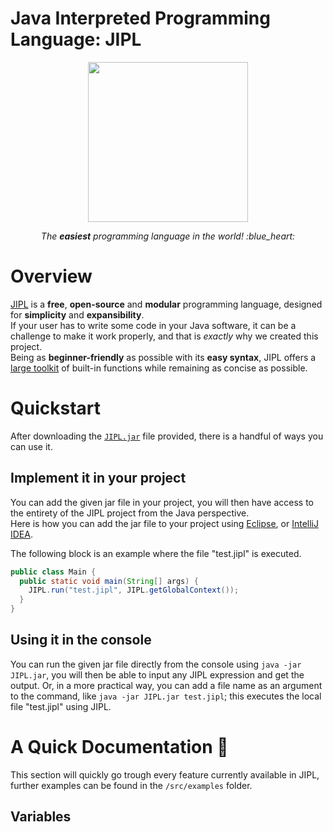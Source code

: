 # Java Interpreted Programming Language: JIPL

<p align="center">
  <a href="https://github.com/HoloInJava/jipl">
    <img src="https://user-images.githubusercontent.com/77677018/194699224-4443d04d-8743-40c4-9c7d-641fff2f7c50.png" width="256"> 
  </a>
</p>
<p align="center">
  <i align="center">
    The <b>easiest</b> programming language in the world! :blue_heart:
  </i>
</p>

# Overview
[JIPL](https://github.com/HoloInJava/jipl) is a **free**, **open-source** and **modular** programming language, designed for **simplicity** and **expansibility**. <br>
If your user has to write some code in your Java software, it can be a challenge to make it work properly, and that is *exactly* why we created this project. <br>
Being as **beginner-friendly** as possible with its **easy syntax**, JIPL offers a [large toolkit](https://github.com/HoloInJava/jipl) of built-in functions while remaining as concise as possible.

# Quickstart
After downloading the [`JIPL.jar`](https://github.com/HoloInJava/jipl/blob/master/JIPL.jar) file provided, there is a handful of ways you can use it.
## Implement it in your project
You can add the given jar file in your project, you will then have access to the entirety of the JIPL project from the Java perspective. <br>
Here is how you can add the jar file to your project using [Eclipse](https://stackoverflow.com/questions/3280353/how-to-import-a-jar-in-eclipse), or [IntelliJ IDEA](https://www.geeksforgeeks.org/how-to-add-external-jar-file-to-an-intellij-idea-project/). <br>

The following block is an example where the file "test.jipl" is executed. 
```Java
public class Main {
  public static void main(String[] args) {
    JIPL.run("test.jipl", JIPL.getGlobalContext());
  }
}
```

## Using it in the console
You can run the given jar file directly from the console using `java -jar JIPL.jar`, you will then be able to input any JIPL expression and get the output.
Or, in a more practical way, you can add a file name as an argument to the command, like `java -jar JIPL.jar test.jipl`; this executes the local file "test.jipl" using JIPL.

# A Quick Documentation :page_with_curl:
This section will quickly go trough every feature currently available in JIPL, further examples can be found in the `/src/examples` folder.

## Variables
